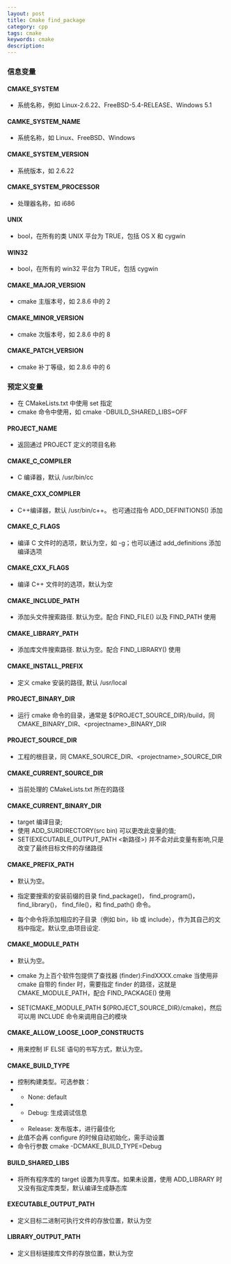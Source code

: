 ```yaml
---
layout: post
title: Cmake find_package
category: cpp
tags: cmake
keywords: cmake
description:
---
```


### 信息变量

#### CMAKE_SYSTEM

- 系统名称，例如 Linux-2.6.22、FreeBSD-5.4-RELEASE、Windows 5.1

#### CAMKE_SYSTEM_NAME

- 系统名称，如 Linux、FreeBSD、Windows

#### CMAKE_SYSTEM_VERSION

- 系统版本，如 2.6.22

#### CMAKE_SYSTEM_PROCESSOR

- 处理器名称，如 i686

#### UNIX

- bool，在所有的类 UNIX 平台为 TRUE，包括 OS X 和 cygwin

#### WIN32

- bool，在所有的 win32 平台为 TRUE，包括 cygwin

#### CMAKE_MAJOR_VERSION

- cmake 主版本号，如 2.8.6 中的 2

#### CMAKE_MINOR_VERSION

- cmake 次版本号，如 2.8.6 中的 8

#### CMAKE_PATCH_VERSION

- cmake 补丁等级，如 2.8.6 中的 6

### 预定义变量

- 在 CMakeLists.txt 中使用 set 指定
- cmake 命令中使用，如 cmake -DBUILD_SHARED_LIBS=OFF

#### PROJECT_NAME

- 返回通过 PROJECT 定义的项目名称

#### CMAKE_C_COMPILER

- C 编译器，默认 /usr/bin/cc

#### CMAKE_CXX_COMPILER

- C++编译器，默认 /usr/bin/c++。 也可通过指令 ADD_DEFINITIONS() 添加

#### CMAKE_C_FLAGS

- 编译 C 文件时的选项，默认为空，如 -g；也可以通过 add_definitions 添加编译选项

#### CMAKE_CXX_FLAGS

- 编译 C++ 文件时的选项，默认为空

#### CMAKE_INCLUDE_PATH

- 添加头文件搜索路径. 默认为空。配合 FIND_FILE() 以及 FIND_PATH 使用

#### CMAKE_LIBRARY_PATH

- 添加库文件搜索路径. 默认为空。配合 FIND_LIBRARY() 使用

#### CMAKE_INSTALL_PREFIX

- 定义 cmake 安装的路径, 默认 /usr/local

#### PROJECT_BINARY_DIR

- 运行 cmake 命令的目录，通常是 ${PROJECT_SOURCE_DIR}/build，同 CMAKE_BINARY_DIR、\<projectname\>_BINARY_DIR

#### PROJECT_SOURCE_DIR

- 工程的根目录，同 CMAKE_SOURCE_DIR、\<projectname\>_SOURCE_DIR

#### CMAKE_CURRENT_SOURCE_DIR

- 当前处理的 CMakeLists.txt 所在的路径

#### CMAKE_CURRENT_BINARY_DIR

- target 编译目录;
- 使用 ADD_SURDIRECTORY(src bin) 可以更改此变量的值;
- SET(EXECUTABLE_OUTPUT_PATH <新路径>) 并不会对此变量有影响,只是改变了最终目标文件的存储路径

#### CMAKE_PREFIX_PATH

- 默认为空。

- 指定要搜索的安装前缀的目录 find_package()， find_program()， find_library()， find_file()，和 find_path() 命令。

- 每个命令将添加相应的子目录（例如 bin，lib 或 include），作为其自己的文档中指定。默认空,由项目设定.

#### CMAKE_MODULE_PATH

- 默认为空。

- cmake 为上百个软件包提供了查找器 (finder):FindXXXX.cmake 当使用非 cmake 自带的 finder 时，需要指定 finder 的路径，这就是 CMAKE_MODULE_PATH，配合 FIND_PACKAGE() 使用

- SET(CMAKE_MODULE_PATH ${PROJECT_SOURCE_DIR}/cmake)，然后可以用 INCLUDE 命令来调用自己的模块

#### CMAKE_ALLOW_LOOSE_LOOP_CONSTRUCTS

- 用来控制 IF ELSE 语句的书写方式，默认为空。

#### CMAKE_BUILD_TYPE

- 控制构建类型。可选参数：
- - None: default
- - Debug: 生成调试信息
- - Release: 发布版本，进行最佳化
- 此值不会再 configure 的时候自动初始化，需手动设置
- 命令行参数 cmake -DCMAKE_BUILD_TYPE=Debug

#### BUILD_SHARED_LIBS

- 将所有程序库的 target 设置为共享库。如果未设置，使用 ADD_LIBRARY 时又没有指定库类型，默认编译生成静态库

#### EXECUTABLE_OUTPUT_PATH

- 定义目标二进制可执行文件的存放位置，默认为空

#### LIBRARY_OUTPUT_PATH

- 定义目标链接库文件的存放位置，默认为空